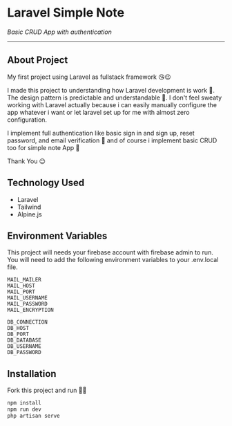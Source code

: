 # Laravel Simple Note

_Basic CRUD App with authentication_

---

## About Project

My first project using Laravel as fullstack framework 😘😉

I made this project to understanding how Laravel development is work 🧐. The design pattern is predictable and understandable 🍨. I don't feel sweaty working with Laravel actually because i can easily manually configure the app whatever i want or let laravel set up for me with almost zero configuration.

I implement full authentication like basic sign in and sign up, reset password, and email verification 🔑 and of course i implement basic CRUD too for simple note App 📒

Thank You 😉

## Technology Used

-   Laravel
-   Tailwind
-   Alpine.js

## Environment Variables

This project will needs your firebase account with firebase admin to run. You will need to add the following environment variables to your .env.local file.

```
MAIL_MAILER
MAIL_HOST
MAIL_PORT
MAIL_USERNAME
MAIL_PASSWORD
MAIL_ENCRYPTION

DB_CONNECTION
DB_HOST
DB_PORT
DB_DATABASE
DB_USERNAME
DB_PASSWORD
```

## Installation

Fork this project and run 🏃‍♀️

```bash
npm install
npm run dev
php artisan serve
```
